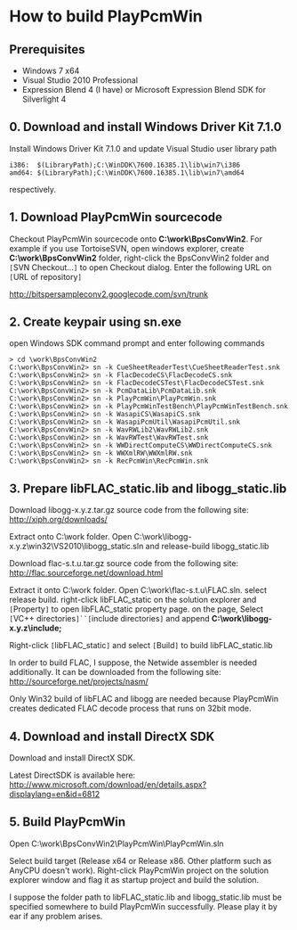 # How to build PlayPcmWin #

## Prerequisites ##

  * Windows 7 x64
  * Visual Studio 2010 Professional
  * Expression Blend 4 (I have) or Microsoft Expression Blend SDK for Silverlight 4

## 0. Download and install Windows Driver Kit 7.1.0 ##

Install Windows Driver Kit 7.1.0 and update Visual Studio user library path
```
i386:  $(LibraryPath);C:\WinDDK\7600.16385.1\lib\win7\i386
amd64: $(LibraryPath);C:\WinDDK\7600.16385.1\lib\win7\amd64
```
respectively.

## 1. Download PlayPcmWin sourcecode ##

Checkout PlayPcmWin sourcecode onto **C:\work\BpsConvWin2**. For example if you use TortoiseSVN, open windows explorer, create **C:\work\BpsConvWin2** folder, right-click the BpsConvWin2 folder and `[`SVN Checkout...`]` to open Checkout dialog. Enter the following URL on `[`URL of repository`]`

http://bitspersampleconv2.googlecode.com/svn/trunk

## 2. Create keypair using sn.exe ##

open Windows SDK command prompt and enter following commands

```
> cd \work\BpsConvWin2
C:\work\BpsConvWin2> sn -k CueSheetReaderTest\CueSheetReaderTest.snk
C:\work\BpsConvWin2> sn -k FlacDecodeCS\FlacDecodeCS.snk
C:\work\BpsConvWin2> sn -k FlacDecodeCSTest\FlacDecodeCSTest.snk
C:\work\BpsConvWin2> sn -k PcmDataLib\PcmDataLib.snk
C:\work\BpsConvWin2> sn -k PlayPcmWin\PlayPcmWin.snk
C:\work\BpsConvWin2> sn -k PlayPcmWinTestBench\PlayPcmWinTestBench.snk
C:\work\BpsConvWin2> sn -k WasapiCS\WasapiCS.snk
C:\work\BpsConvWin2> sn -k WasapiPcmUtil\WasapiPcmUtil.snk
C:\work\BpsConvWin2> sn -k WavRWLib2\WavRWLib2.snk
C:\work\BpsConvWin2> sn -k WavRWTest\WavRWTest.snk
C:\work\BpsConvWin2> sn -k WWDirectComputeCS\WWDirectComputeCS.snk
C:\work\BpsConvWin2> sn -k WWXmlRW\WWXmlRW.snk
C:\work\BpsConvWin2> sn -k RecPcmWin\RecPcmWin.snk
```

## 3. Prepare libFLAC\_static.lib and libogg\_static.lib ##

Download libogg-x.y.z.tar.gz source code from the following site:
http://xiph.org/downloads/

Extract onto C:\work folder. Open C:\work\libogg-x.y.z\win32\VS2010\libogg\_static.sln and release-build libogg\_static.lib

Download flac-s.t.u.tar.gz source code from the following site:
http://flac.sourceforge.net/download.html

Extract it onto C:\work folder. Open C:\work\flac-s.t.u\FLAC.sln. select release build. right-click libFLAC\_static on the solution explorer and `[`Property`]` to open libFLAC\_static property page. on the page, Select `[`VC++ directories`]``[`include directories`]` and append **C:\work\libogg-x.y.z\include;**

Right-click  `[`libFLAC\_static`]` and select `[`Build`]` to build libFLAC\_static.lib

In order to build FLAC, I suppose, the Netwide assembler is needed additionally. It can be downloaded from the following site:
http://sourceforge.net/projects/nasm/

Only Win32 build of libFLAC and libogg are needed because PlayPcmWin creates dedicated FLAC decode process that runs on 32bit mode.

## 4. Download and install DirectX SDK ##

Download and install DirectX SDK.

Latest DirectSDK is available here:
http://www.microsoft.com/download/en/details.aspx?displaylang=en&id=6812

## 5. Build PlayPcmWin ##

Open C:\work\BpsConvWin2\PlayPcmWin\PlayPcmWin.sln

Select build target (Release x64 or Release x86. Other platform such as AnyCPU doesn't work). Right-click PlayPcmWin project on the solution explorer window and flag it as startup project and build the solution.

I suppose the folder path to libFLAC\_static.lib and libogg\_static.lib must be specified somewhere to build PlayPcmWin successfully. Please play it by ear if any problem arises.